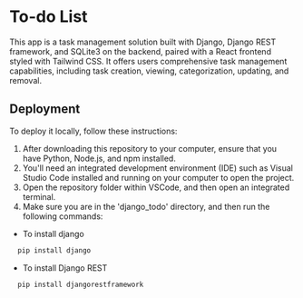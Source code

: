 
# To-do List

This app is a task management solution built with Django, Django REST framework, and SQLite3 on the backend, paired with a React frontend styled with Tailwind CSS. It offers users comprehensive task management capabilities, including task creation, viewing, categorization, updating, and removal.


## Deployment

To deploy it locally, follow these instructions:

1. After downloading this repository to your computer, ensure that you have Python, Node.js, and npm installed.
2. You'll need an integrated development environment (IDE) such as Visual Studio Code installed and running on your computer to open the project.
3. Open the repository folder within VSCode, and then open an integrated terminal.
4. Make sure you are in the 'django_todo' directory, and then run the following commands:
- To install django
```bash
  pip install django
```
- To install Django REST
```bash
  pip install djangorestframework
```
